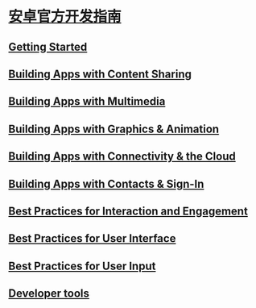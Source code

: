 # [安卓官方开发指南](http://developer.android.com/training/index.html)

## [Getting Started](AndroidOfficialDevelopGuild-GettingStarted.md)

## [Building Apps with Content Sharing](AndroidOfficialDevelopGuild-BuildingAppsWithContentSharing.md)

## [Building Apps with Multimedia](AndroidOfficialDevelopGuild-BuildingAppsWithMultimedia.md)

## [Building Apps with Graphics & Animation](AndroidOfficialDevelopGuild-BuildingAppsWithGraphicsAndAnimation.md)

## [Building Apps with Connectivity & the Cloud](AndroidOfficialDevelopGuild-BuildAppWithConnectivity.md)

## [Building Apps with Contacts & Sign-In](AndroidOfficialDevelopGuild-BuildAppWithContactsAndSignIn.md)

## [Best Practices for Interaction and Engagement](AndroidOfficialDevelopGuild-BestPractice4InteractionAndEngagement.md)

## [Best Practices for User Interface](AndroidOfficialDevelopGuild-BestPractice4UserInterface.md)

## [Best Practices for User Input](AndroidOfficialDevelopGuild-BestPractice4UserInput.md)

## [Developer tools](AndroidOfficialDevelopGuild-Tools.md)
